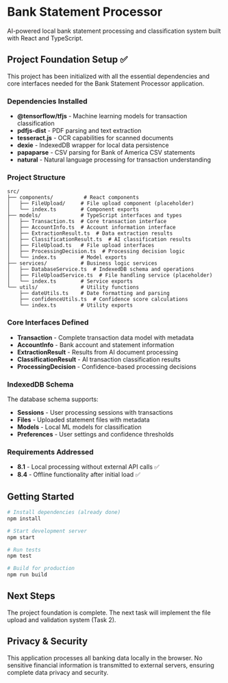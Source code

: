 # Bank Statement Processor

AI-powered local bank statement processing and classification system built with React and TypeScript.

## Project Foundation Setup ✅

This project has been initialized with all the essential dependencies and core interfaces needed for the Bank Statement Processor application.

### Dependencies Installed

- **@tensorflow/tfjs** - Machine learning models for transaction classification
- **pdfjs-dist** - PDF parsing and text extraction
- **tesseract.js** - OCR capabilities for scanned documents
- **dexie** - IndexedDB wrapper for local data persistence
- **papaparse** - CSV parsing for Bank of America CSV statements
- **natural** - Natural language processing for transaction understanding

### Project Structure

```
src/
├── components/          # React components
│   ├── FileUpload/     # File upload component (placeholder)
│   └── index.ts        # Component exports
├── models/             # TypeScript interfaces and types
│   ├── Transaction.ts  # Core transaction interface
│   ├── AccountInfo.ts  # Account information interface
│   ├── ExtractionResult.ts  # Data extraction results
│   ├── ClassificationResult.ts  # AI classification results
│   ├── FileUpload.ts   # File upload interfaces
│   ├── ProcessingDecision.ts  # Processing decision logic
│   └── index.ts        # Model exports
├── services/           # Business logic services
│   ├── DatabaseService.ts  # IndexedDB schema and operations
│   ├── FileUploadService.ts  # File handling service (placeholder)
│   └── index.ts        # Service exports
└── utils/              # Utility functions
    ├── dateUtils.ts    # Date formatting and parsing
    ├── confidenceUtils.ts  # Confidence score calculations
    └── index.ts        # Utility exports
```

### Core Interfaces Defined

- **Transaction** - Complete transaction data model with metadata
- **AccountInfo** - Bank account and statement information
- **ExtractionResult** - Results from AI document processing
- **ClassificationResult** - AI transaction classification results
- **ProcessingDecision** - Confidence-based processing decisions

### IndexedDB Schema

The database schema supports:
- **Sessions** - User processing sessions with transactions
- **Files** - Uploaded statement files with metadata
- **Models** - Local ML models for classification
- **Preferences** - User settings and confidence thresholds

### Requirements Addressed

- **8.1** - Local processing without external API calls ✅
- **8.4** - Offline functionality after initial load ✅

## Getting Started

```bash
# Install dependencies (already done)
npm install

# Start development server
npm start

# Run tests
npm test

# Build for production
npm run build
```

## Next Steps

The project foundation is complete. The next task will implement the file upload and validation system (Task 2).

## Privacy & Security

This application processes all banking data locally in the browser. No sensitive financial information is transmitted to external servers, ensuring complete data privacy and security.
